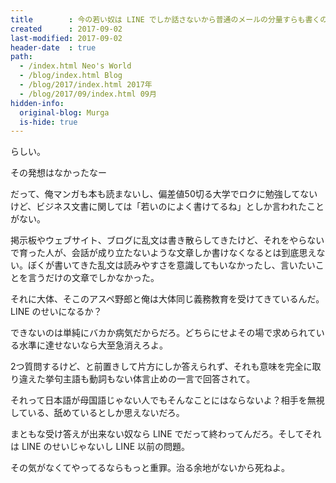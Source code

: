 ```yaml
---
title        : 今の若い奴は LINE でしか話さないから普通のメールの分量すらも書くのが大変
created      : 2017-09-02
last-modified: 2017-09-02
header-date  : true
path:
  - /index.html Neo's World
  - /blog/index.html Blog
  - /blog/2017/index.html 2017年
  - /blog/2017/09/index.html 09月
hidden-info:
  original-blog: Murga
  is-hide: true
---
```


らしい。

その発想はなかったなー

だって、俺マンガも本も読まないし、偏差値50切る大学でロクに勉強してないけど、ビジネス文書に関しては「若いのによく書けてるね」としか言われたことがない。

掲示板やウェブサイト、ブログに乱文は書き散らしてきたけど、それをやらないで育った人が、会話が成り立たないような文章しか書けなくなるとは到底思えない。ぼくが書いてきた乱文は読みやすさを意識してもいなかったし、言いたいことを言うだけの文章でしかなかった。

それに大体、そこのアスペ野郎と俺は大体同じ義務教育を受けてきているんだ。LINE のせいになるか？

できないのは単純にバカか病気だからだろ。どちらにせよその場で求められている水準に達せないなら大至急消えろよ。

2つ質問するけど、と前置きして片方にしか答えられず、それも意味を完全に取り違えた挙句主語も動詞もない体言止めの一言で回答されて。

それって日本語が母国語じゃない人でもそんなことにはならないよ？相手を無視している、舐めているとしか思えないだろ。

まともな受け答えが出来ない奴なら LINE でだって終わってんだろ。そしてそれは LINE のせいじゃないし LINE 以前の問題。

その気がなくてやってるならもっと重罪。治る余地がないから死ねよ。
